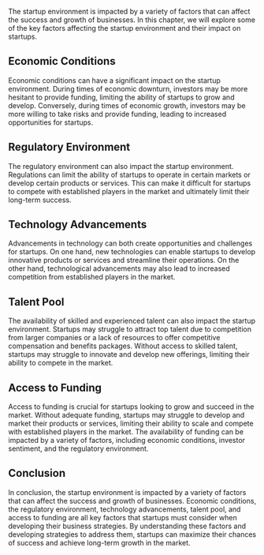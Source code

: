 
The startup environment is impacted by a variety of factors that can affect the success and growth of businesses. In this chapter, we will explore some of the key factors affecting the startup environment and their impact on startups.

Economic Conditions
-------------------

Economic conditions can have a significant impact on the startup environment. During times of economic downturn, investors may be more hesitant to provide funding, limiting the ability of startups to grow and develop. Conversely, during times of economic growth, investors may be more willing to take risks and provide funding, leading to increased opportunities for startups.

Regulatory Environment
----------------------

The regulatory environment can also impact the startup environment. Regulations can limit the ability of startups to operate in certain markets or develop certain products or services. This can make it difficult for startups to compete with established players in the market and ultimately limit their long-term success.

Technology Advancements
-----------------------

Advancements in technology can both create opportunities and challenges for startups. On one hand, new technologies can enable startups to develop innovative products or services and streamline their operations. On the other hand, technological advancements may also lead to increased competition from established players in the market.

Talent Pool
-----------

The availability of skilled and experienced talent can also impact the startup environment. Startups may struggle to attract top talent due to competition from larger companies or a lack of resources to offer competitive compensation and benefits packages. Without access to skilled talent, startups may struggle to innovate and develop new offerings, limiting their ability to compete in the market.

Access to Funding
-----------------

Access to funding is crucial for startups looking to grow and succeed in the market. Without adequate funding, startups may struggle to develop and market their products or services, limiting their ability to scale and compete with established players in the market. The availability of funding can be impacted by a variety of factors, including economic conditions, investor sentiment, and the regulatory environment.

Conclusion
----------

In conclusion, the startup environment is impacted by a variety of factors that can affect the success and growth of businesses. Economic conditions, the regulatory environment, technology advancements, talent pool, and access to funding are all key factors that startups must consider when developing their business strategies. By understanding these factors and developing strategies to address them, startups can maximize their chances of success and achieve long-term growth in the market.
